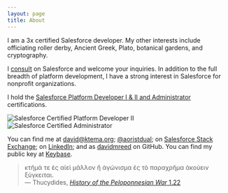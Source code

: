 ```yaml
---
layout: page
title: About
---
```


I am a 3x certified Salesforce developer. My other interests include officiating roller derby, Ancient Greek, Plato, botanical gardens, and cryptography.

I [consult]({{site.baseurl}}/consulting) on Salesforce and welcome your inquiries. In addition to the full breadth of platform development, I have a strong interest in Salesforce for nonprofit organizations.

I hold the [Salesforce Platform Developer I & II and Administrator](http://certification.salesforce.com/verification-email?init=1&email=david@ktema.org) certifications.

<div>
<img style="display: inline;" src="{{ site.baseurl }}/public/SFU_CRT_BDG_Pltfrm_Dev_II_RGB.png" alt="Salesforce Certified Platform Developer II" /> <img style="display: inline;" src="{{ site.baseurl }}/public/SFU_CRT_BDG_Admin_RGB.png" alt="Salesforce Certified Administrator" />
</div>

You can find me at [david@ktema.org](mailto:david@ktema.org); [@aoristdual](https://twitter.com/aoristdual); on [Salesforce Stack Exchange](https://salesforce.stackexchange.com/users/46017/david-reed); on [LinkedIn](https://www.linkedin.com/in/david-reed-16175b31); and as [davidmreed](https://github.com/davidmreed) on GitHub.
You can find my public key at [Keybase](https://keybase.io/davidreed).

> <span class="greek">κτῆμά τε ἐς αἰεὶ μᾶλλον ἢ ἀγώνισμα ἐς τὸ παραχρῆμα ἀκούειν ξύγκειται.</span><br />
  &mdash; Thucydides, [<cite>History of the Peloponnesian War</cite> 1.22](http://www.perseus.tufts.edu/hopper/text?doc=Thuc.+1.22&fromdoc=Perseus%3Atext%3A1999.01.0247)
